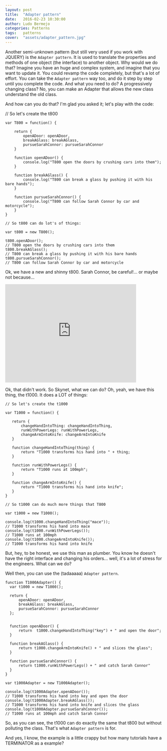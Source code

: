 ```yaml
---
layout: post
title:  "Adapter pattern"
date:   2016-02-23 10:30:00
author: Ludo Bermejo
categories: Patterns 
tags:	patterns 
cover:  "assets/adapter_pattern.jpg"
---
```


Another semi-unknown pattern (but still very used if you work with JQUERY) is the `Adapter pattern`. It is used to translate the properties and methods of one object (the interface) to another object. Why would we do that? Imagine you have an huge and complex system, and imagine that you want to update it. You could revamp the code completely, but that's a lot of effort. You can take the `Adapter pattern` way too, and do it step by step until you complete the code. And what you need to do? A progressively changing class? No, you can make an Adapter that allows the new class understand the old class. 

And how can you do that? I'm glad you asked it; let's play with the code:

   // So let's create the t800

    var T800 = function() {

        return {
            openADoor: openADoor,
            breakAGlass: breakAGlass,
            pursueSarahConnor: pursueSarahConnor
        }

        function openADoor() {
            console.log("T800 open the doors by crushing cars into them");
        }

        function breakAGlass() {
            console.log("T800 can break a glass by pushing it with his bare hands");
        }

        function pursueSarahConnor() {
            console.log("T800 can follow Sarah Connor by car and motorcycle");
        }
    }

    // So t800 can do lot's of things:

    var t800 = new T800();

    t800.openADoor();
    // T800 open the doors by crushing cars into them
    t800.breakAGlass();
    // T800 can break a glass by pushing it with his bare hands
    t800.pursueSarahConnor();
    // T800 can follow Sarah Connor by car and motorcycle

Ok, we have a new and shinny t800. Sarah Connor, be careful!... or maybe not because...
    
<iframe width="420" height="315" src="https://www.youtube.com/embed/2KeniFoiT-0" frameborder="0" allowfullscreen></iframe>

Ok, that didn't work. So Skynet, what we can do? Oh, yeah, we have this thing, the t1000. It does a LOT of things:

    // So let's create the t1000
    
    var T1000 = function() {
    
       return {
           changeHandIntoThing: changeHandIntoThing,
           runWithPowerLegs: runWithPowerLegs,
           changeArmIntoKnife: changeArmIntoKnife
       }
    
       function changeHandIntoThing(thing) {
           return "T1000 transforms his hand into " + thing;
       }
    
       function runWithPowerLegs() {
           return "T1000 runs at 100mph";
       }
    
       function changeArmIntoKnife() {
           return "T1000 transforms his hand into knife";
       }
    }
    
    // So t1000 can do much more things that T800
    
    var t1000 = new T1000();
    
    console.log(t1000.changeHandIntoThing("mace"));
    // T1000 transforms his hand into mace
    console.log(t1000.runWithPowerLegs());
    // T1000 runs at 100mph
    console.log(t1000.changeArmIntoKnife());
    // T1000 transforms his hand into knife


But, hey, to be honest, we use this man as plumber. You know he doesn't have the right interface and changing his orders... well, it's a lot of stress for the engineers. What can we do?

Well then, you can use the (tadaaaaa) `Adapter pattern`.

    function T1000Adapter() {
      var t1000 = new T1000();
    
      return {
          openADoor: openADoor,
          breakAGlass: breakAGlass,
          pursueSarahConnor: pursueSarahConnor
      };
    
    
      function openADoor() {
          return  t1000.changeHandIntoThing("key") + " and open the door";
      }
    
      function breakAGlass() {
          return t1000.changeArmIntoKnife() + " and slices the glass";
      }
    
      function pursueSarahConnor() {
          return t1000.runWithPowerLegs() + " and catch Sarah Connor"
      }
    }
    
    var t1000Adapter = new T1000Adapter();
    
    console.log(t1000Adapter.openADoor());
    // T1000 transforms his hand into key and open the door
    console.log(t1000Adapter.breakAGlass());
    // T1000 transforms his hand into knife and slices the glass
    console.log(t1000Adapter.pursueSarahConnor());
    // T1000 runs at 100mph and catch Sarah Connor
   
So, as you can see, the t1000 can do exactly the same that t800 but without polluting the class. That's what `Adapter pattern` is for.

And yes, I know, the example is a little crappy but how many tutorials have a TERMINATOR as a example? 